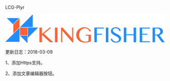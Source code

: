 LCG-Plyr

![image](https://raw.githubusercontent.com/onevcat/Kingfisher/master/images/logo.png)


更新日志：2018-03-09

1、添加Https支持。

2、添加文章编辑器按钮。
